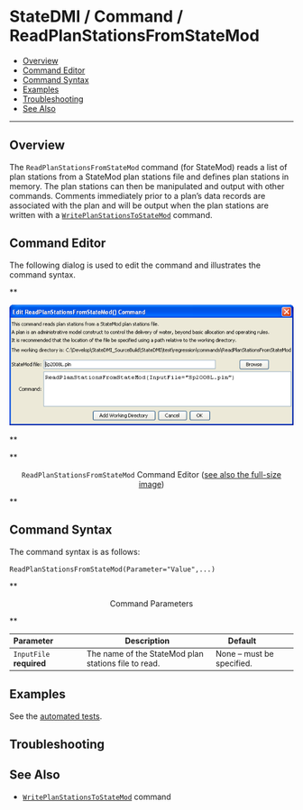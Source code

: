# StateDMI / Command / ReadPlanStationsFromStateMod #

* [Overview](#overview)
* [Command Editor](#command-editor)
* [Command Syntax](#command-syntax)
* [Examples](#examples)
* [Troubleshooting](#troubleshooting)
* [See Also](#see-also)

-------------------------

## Overview ##

The `ReadPlanStationsFromStateMod` command (for StateMod)
reads a list of plan stations from a StateMod plan stations file and defines plan stations in memory.
The plan stations can then be manipulated and output with other commands.
Comments immediately prior to a plan’s data records are associated with the
plan and will be output when the plan stations are written with a
[`WritePlanStationsToStateMod`](../WritePlanStationsToStateMod/WritePlanStationsToStateMod.md) command.

## Command Editor ##

The following dialog is used to edit the command and illustrates the command syntax.

**<p style="text-align: center;">
![ReadPlanStationsFromStateMod](ReadPlanStationsFromStateMod.png)
</p>**

**<p style="text-align: center;">
`ReadPlanStationsFromStateMod` Command Editor (<a href="../ReadPlanStationsFromStateMod.png">see also the full-size image</a>)
</p>**

## Command Syntax ##

The command syntax is as follows:

```text
ReadPlanStationsFromStateMod(Parameter="Value",...)
```
**<p style="text-align: center;">
Command Parameters
</p>**

| **Parameter**&nbsp;&nbsp;&nbsp;&nbsp;&nbsp;&nbsp;&nbsp;&nbsp;&nbsp;&nbsp;&nbsp;&nbsp; | **Description** | **Default**&nbsp;&nbsp;&nbsp;&nbsp;&nbsp;&nbsp;&nbsp;&nbsp;&nbsp;&nbsp; |
| --------------|-----------------|----------------- |
| `InputFile`<br>**required** | The name of the StateMod plan stations file to read. | None – must be specified. |

## Examples ##

See the [automated tests](https://github.com/OpenCDSS/cdss-app-statedmi-test/tree/master/test/regression/commands/ReadPlanStationsFromStateMod).

## Troubleshooting ##

## See Also ##

* [`WritePlanStationsToStateMod`](../WritePlanStationsToStateMod/WritePlanStationsToStateMod.md) command
